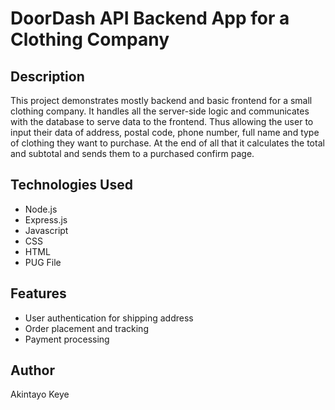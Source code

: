 # DoorDash API Backend App for a Clothing Company

## Description

This project demonstrates mostly backend and basic frontend for a small clothing company. It handles all the server-side logic and communicates with the database to serve data to the frontend.
Thus allowing the user to input their data of address, postal code, phone number, full name and type of clothing they want to purchase. At the end of all that it calculates the total and subtotal
and sends them to a purchased confirm page.

## Technologies Used

- Node.js
- Express.js
- Javascript
- CSS
- HTML
- PUG File

## Features

- User authentication for shipping address
- Order placement and tracking
- Payment processing

## Author

Akintayo Keye
